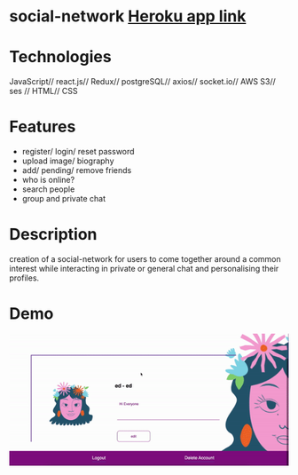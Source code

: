 # social-network <a href="https://swork-berlin.herokuapp.com/" rel="nofollow" > Heroku app link </a>


# Technologies

JavaScript// react.js// Redux// postgreSQL// axios// socket.io// AWS S3// ses // HTML// CSS

# Features
- register/ login/ reset password
- upload image/ biography
- add/ pending/ remove friends
- who is online?
- search people
- group and private chat

# Description

creation of a social-network for users to come together around a common interest while interacting in private or general chat and personalising their profiles.

# Demo

<img src="https://github.com/Edith2019/social-network/blob/master/sworkDemo.gif" style="max-width:100%;">
